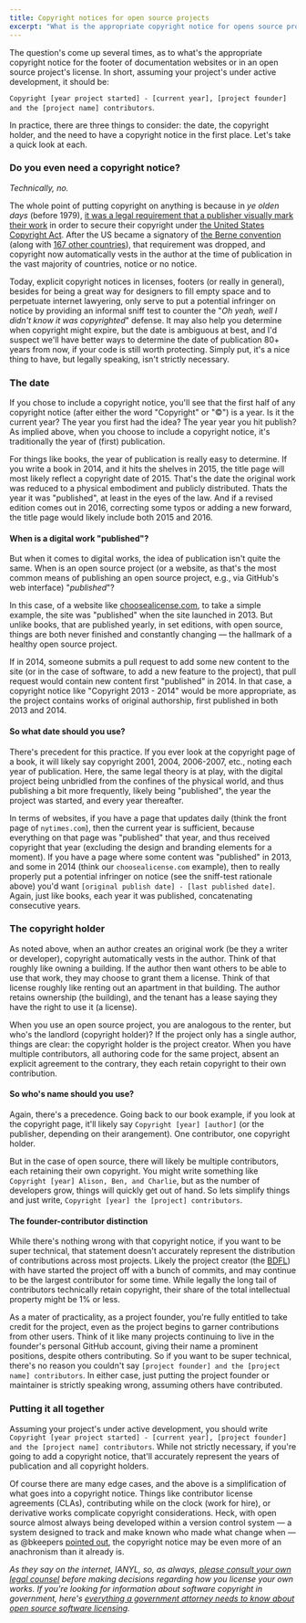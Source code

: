```yaml
---
title: Copyright notices for open source projects
excerpt: "What is the appropriate copyright notice for opens source projects? Who is the copyright holder? What year(s) should you put? Do you even need a copyright notice in the first place?"
---
```


The question's come up several times, as to what's the appropriate copyright notice for the footer of documentation websites or in an open source project's license. In short, assuming your project's under active development, it should be:

`Copyright [year project started] - [current year], [project founder] and the [project name] contributors`.

In practice, there are three things to consider: the date, the copyright holder, and the need to have a copyright notice in the first place. Let's take a quick look at each.

### Do you even need a copyright notice?

*Technically, no.*

The whole point of putting copyright on anything is because in *ye olden days* (before 1979), [it was a legal requirement that a publisher visually mark their work](https://en.wikipedia.org/wiki/Copyright_notice#Form_of_notice_for_visually_perceptible_copies) in order to secure their copyright under [the United States Copyright Act](https://en.wikipedia.org/wiki/Copyright_law_of_the_United_States). After the US became a signatory of [the Berne convention](https://en.wikipedia.org/wiki/Berne_Convention) (along with [167 other countries](https://en.wikipedia.org/wiki/List_of_parties_to_international_copyright_agreements)), that requirement was dropped, and copyright now automatically vests in the author at the time of publication in the vast majority of countries, notice or no notice.

Today, explicit copyright notices in licenses, footers (or really in general), besides for being a great way for designers to fill empty space and to perpetuate internet lawyering, only serve to put a potential infringer on notice by providing an informal sniff test to counter the "*Oh yeah, well I didn't know it was copyrighted*" defense. It may also help you determine when copyright might expire, but the date is ambiguous at best, and I'd suspect we'll have better ways to determine the date of publication 80+ years from now, if your code is still worth protecting. Simply put, it's a nice thing to have, but legally speaking, isn't strictly necessary.

### The date

If you chose to include a copyright notice, you'll see that the first half of any copyright notice (after either the word "Copyright" or "&copy;") is a year. Is it the current year? The year you first had the idea? The year year you hit publish? As implied above, when you choose to include a copyright notice, it's traditionally the year of (first) publication.

For things like books, the year of publication is really easy to determine. If you write a book in 2014, and it hits the shelves in 2015, the title page will most likely reflect a copyright date of 2015. That's the date the original work was reduced to a physical embodiment and publicly distributed. Thats the year it was "published", at least in the eyes of the law. And if a revised edition comes out in 2016, correcting some typos or adding a new forward, the title page would likely include both 2015 and 2016.

#### When is a digital work "published"?

But when it comes to digital works, the idea of publication isn't quite the same. When is an open source project (or a website, as that's the most common means of publishing an open source project, e.g., via GitHub's web interface) "*published*"?

In this case, of a website like [choosealicense.com](http://choosealicense.com), to take a simple example, the site was "published" when the site launched in 2013. But unlike books, that are published yearly, in set editions, with open source, things are both never finished and constantly changing — the hallmark of a healthy open source project.

If in 2014, someone submits a pull request to add some new content to the site (or in the case of software, to add a new feature to the project), that pull request would contain new content first "published" in 2014. In that case, a copyright notice like "Copyright 2013 - 2014" would be more appropriate, as the project contains works of original authorship, first published in both 2013 and 2014.

#### So what date should you use?

There's precedent for this practice. If you ever look at the copyright page of a book, it will likely say copyright 2001, 2004, 2006-2007, etc., noting each year of publication. Here, the same legal theory is at play, with the digital project being unbridled from the confines of the physical world, and thus publishing a bit more frequently, likely being "published", the year the project was started, and every year thereafter.

In terms of websites, if you have a page that updates daily (think the front page of `nytimes.com`), then the current year is sufficient, because everything on that page was "published" that year, and thus received copyright that year (excluding the design and branding elements for a moment). If you have a page where some content was "published" in 2013, and some in 2014 (think our `choosealicense.com` example), then to really properly put a potential infringer on notice (see the sniff-test rationale above) you'd want `[original publish date] - [last published date]`. Again, just like books, each year it was published, concatenating consecutive years.

### The copyright holder

As noted above, when an author creates an original work (be they a writer or developer), copyright automatically vests in the author. Think of that roughly like owning a building. If the author then want others to be able to use that work, they may choose to grant them a license. Think of that license roughly like renting out an apartment in that building. The author retains ownership (the building), and the tenant has a lease saying they have the right to use it (a license).

When you use an open source project, you are analogous to the renter, but who's the landlord (copyright holder)? If the project only has a single author, things are clear: the copyright holder is the project creator. When you have multiple contributors, all authoring code for the same project, absent an explicit agreement to the contrary, they each retain copyright to their own contribution.

#### So who's name should you use?

Again, there's a precedence. Going back to our book example, if you look at the copyright page, it'll likely say `Copyright [year] [author]` (or the publisher, depending on their arangement). One contributor, one copyright holder.

But in the case of open source, there will likely be multiple contributors, each retaining their own copyright. You might write something like `Copyright [year] Alison, Ben, and Charlie`, but as the number of developers grow, things will quickly get out of hand. So lets simplify things and just write, `Copyright [year] the [project] contributors`.

#### The founder-contributor distinction

While there's nothing wrong with that copyright notice, if you want to be super technical, that statement doesn't accurately represent the distribution of contributions across most projects. Likely the project creator (the [BDFL](https://en.wikipedia.org/wiki/Benevolent_dictator_for_life)) with have started the project off with a bunch of commits, and may continue to be the largest contributor for some time. While legally the long tail of contributors technically retain copyright, their share of the total intellectual property might be 1% or less.

As a mater of practicality, as a project founder, you're fully entitled to take credit for the project, even as the project begins to garner contributions from other users. Think of it like many projects continuing to live in the founder's personal GitHub account, giving their name a prominent positions, despite others contributing. So if you want to be super technical, there's no reason you couldn't say `[project founder] and the [project name] contributors`. In either case, just putting the project founder or maintainer is strictly speaking wrong, assuming others have contributed.

### Putting it all together

Assuming your project's under active development, you should write `Copyright [year project started] - [current year], [project founder] and the [project name] contributors`. While not strictly necessary, if you're going to add a copyright notice, that'll accurately represent the years of publication and all copyright holders.

Of course there are many edge cases, and the above is a simplification of what goes into a copyright notice. Things like contributor license agreements (CLAs), contributing while on the clock (work for hire), or derivative works complicate copyright considerations. Heck, with open source almost always being developed within a version control system — a system designed to track and make known who made what change when — as @bkeepers [pointed out](https://github.com/benbalter/benbalter.github.com/issues/254#issuecomment-97044362), the copyright notice may be even more of an anachronism than it already is.

*As they say on the internet, IANYL, so, as always, [please consult your own legal counsel](http://ben.balter.com/fine-print/) before making decisions regarding how you license your own works. If you're looking for information about software copyright in government, here's [everything a government attorney needs to know about open source software licensing](http://localhost:4000/2014/10/08/open-source-licensing-for-government-attorneys/).*
